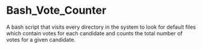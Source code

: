 # Bash_Vote_Counter
A bash script that visits every directory in the system to look for default files which contain votes for each candidate and counts the total number of votes for a given candidate.
